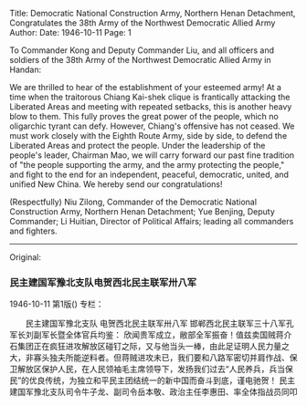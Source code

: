 Title: Democratic National Construction Army, Northern Henan Detachment, Congratulates the 38th Army of the Northwest Democratic Allied Army
Author:
Date: 1946-10-11
Page: 1

To Commander Kong and Deputy Commander Liu, and all officers and soldiers of the 38th Army of the Northwest Democratic Allied Army in Handan:

We are thrilled to hear of the establishment of your esteemed army! At a time when the traitorous Chiang Kai-shek clique is frantically attacking the Liberated Areas and meeting with repeated setbacks, this is another heavy blow to them. This fully proves the great power of the people, which no oligarchic tyrant can defy. However, Chiang's offensive has not ceased. We must work closely with the Eighth Route Army, side by side, to defend the Liberated Areas and protect the people. Under the leadership of the people's leader, Chairman Mao, we will carry forward our past fine tradition of "the people supporting the army, and the army protecting the people," and fight to the end for an independent, peaceful, democratic, united, and unified New China. We hereby send our congratulations!

(Respectfully)
Niu Zilong, Commander of the Democratic National Construction Army, Northern Henan Detachment; Yue Benjing, Deputy Commander; Li Huitian, Director of Political Affairs; leading all commanders and fighters.



<hr /> 

Original: 


### 民主建国军豫北支队电贺西北民主联军卅八军

1946-10-11
第1版()
专栏：

　　民主建国军豫北支队
    电贺西北民主联军卅八军
    邯郸西北民主联军三十八军孔军长刘副军长暨全体官兵均鉴：
    欣闻贵军成立，敝部全军振奋！值兹卖国贼蒋介石集团正在疯狂进攻解放区碰钉之际，又与他当头一棒，由此足证明人民力量之大，非寡头独夫所能逆料者。但蒋贼进攻未已，我们要和八路军密切并肩作战、保卫解放区保护人民，在人民领袖毛主席领导下，发扬我们过去“人民养兵，兵当保民”的优良传统，为独立和平民主团结统一的新中国而奋斗到底，谨电驰贺！
    民主建国军豫北支队司令牛子龙、副司令岳本敬、政治主任李惠田、率全体指战员同叩
